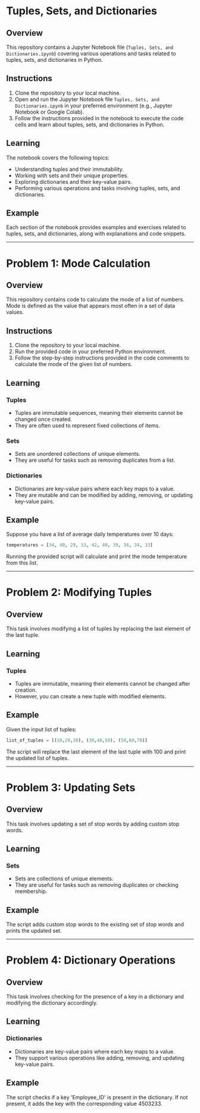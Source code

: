 

# Tuples, Sets, and Dictionaries

## Overview

This repository contains a Jupyter Notebook file (`Tuples, Sets, and Dictionaries.ipynb`) covering various operations and tasks related to tuples, sets, and dictionaries in Python.

## Instructions

1. Clone the repository to your local machine.
2. Open and run the Jupyter Notebook file `Tuples, Sets, and Dictionaries.ipynb` in your preferred environment (e.g., Jupyter Notebook or Google Colab).
3. Follow the instructions provided in the notebook to execute the code cells and learn about tuples, sets, and dictionaries in Python.

## Learning

The notebook covers the following topics:

- Understanding tuples and their immutability.
- Working with sets and their unique properties.
- Exploring dictionaries and their key-value pairs.
- Performing various operations and tasks involving tuples, sets, and dictionaries.

## Example

Each section of the notebook provides examples and exercises related to tuples, sets, and dictionaries, along with explanations and code snippets.

---

# Problem 1: Mode Calculation

## Overview

This repository contains code to calculate the mode of a list of numbers. Mode is defined as the value that appears most often in a set of data values.

## Instructions

1. Clone the repository to your local machine.
2. Run the provided code in your preferred Python environment.
3. Follow the step-by-step instructions provided in the code comments to calculate the mode of the given list of numbers.

## Learning

### Tuples
- Tuples are immutable sequences, meaning their elements cannot be changed once created.
- They are often used to represent fixed collections of items.

### Sets
- Sets are unordered collections of unique elements.
- They are useful for tasks such as removing duplicates from a list.

### Dictionaries
- Dictionaries are key-value pairs where each key maps to a value.
- They are mutable and can be modified by adding, removing, or updating key-value pairs.

## Example

Suppose you have a list of average daily temperatures over 10 days:
```python
temperatures = [34, 40, 29, 33, 42, 40, 39, 34, 34, 33]
```
Running the provided script will calculate and print the mode temperature from this list.

---

# Problem 2: Modifying Tuples

## Overview

This task involves modifying a list of tuples by replacing the last element of the last tuple.

## Learning

### Tuples
- Tuples are immutable, meaning their elements cannot be changed after creation.
- However, you can create a new tuple with modified elements.

## Example

Given the input list of tuples:
```python
list_of_tuples = [(10,20,30), (30,40,50), (50,60,70)]
```
The script will replace the last element of the last tuple with 100 and print the updated list of tuples.

---

# Problem 3: Updating Sets

## Overview

This task involves updating a set of stop words by adding custom stop words.

## Learning

### Sets
- Sets are collections of unique elements.
- They are useful for tasks such as removing duplicates or checking membership.

## Example

The script adds custom stop words to the existing set of stop words and prints the updated set.

---

# Problem 4: Dictionary Operations

## Overview

This task involves checking for the presence of a key in a dictionary and modifying the dictionary accordingly.

## Learning

### Dictionaries
- Dictionaries are key-value pairs where each key maps to a value.
- They support various operations like adding, removing, and updating key-value pairs.

## Example

The script checks if a key 'Employee_ID' is present in the dictionary. If not present, it adds the key with the corresponding value 4503233.

